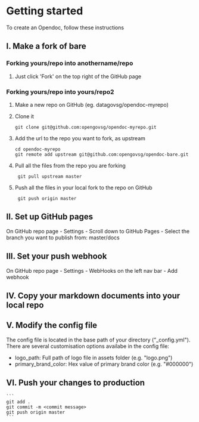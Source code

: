 # Getting started
To create an Opendoc, follow these instructions

## I. Make a fork of bare

### Forking yours/repo into anothername/repo

1. Just click 'Fork' on the top right of the GitHub page

### Forking yours/repo into yours/repo2

1. Make a new repo on GitHub (eg. datagovsg/opendoc-myrepo)

2. Clone it
	
	`git clone git@github.com:opengovsg/opendoc-myrepo.git`

3. Add the url to the repo you want to fork, as  upstream
	``` 
	cd opendoc-myrepo
	git remote add upstream git@github.com:opengovsg/opendoc-bare.git
	```

4. Pull all the files from the repo you are forking

	` git pull upstream master`

5. Push all the files in your local fork to the repo on GitHub
	
	` git push origin master` 

## II. Set up GitHub pages

On GitHub repo page - Settings - Scroll down to GitHub Pages - Select the branch you want to publish from: master/docs

## III. Set your push webhook

On GitHub repo page - Settings - WebHooks on the left nav bar - Add webhook


## IV. Copy your markdown documents into your local repo

## V. Modify the config file

The config file is located in the base path of your directory ("_config.yml"). There are several customisation options availabe in the config file:

- logo_path: Full path of logo file in assets folder (e.g. "logo.png")
- primary_brand_color: Hex value of primary brand color (e.g. "#000000")

## VI. Push your changes to production

	```
	git add .
	git commit -m <commit message>
	git push origin master
	```
	
